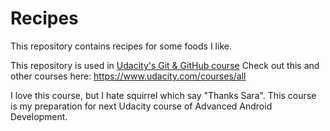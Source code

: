 # Recipes

This repository contains recipes for some foods I like.

This repository is used in [Udacity's Git & GitHub course](https://www.udacity.com/course/how-to-use-git-and-github--ud775)
Check out this and other courses here: https://www.udacity.com/courses/all

I love this course, but I hate squirrel which say "Thanks Sara".
This course is my preparation for next Udacity course of Advanced Android Development.